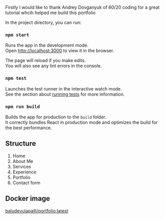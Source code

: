 Firstly I would like to thank Andrey Dovganyuk of 80/20 coding for a great tutorial whcih helped me build this portfolio

In the project directory, you can run:

### `npm start`

Runs the app in the development mode.\
Open [http://localhost:3000](http://localhost:3000) to view it in the browser.

The page will reload if you make edits.\
You will also see any lint errors in the console.

### `npm test`

Launches the test runner in the interactive watch mode.\
See the section about [running tests](https://facebook.github.io/create-react-app/docs/running-tests) for more information.

### `npm run build`

Builds the app for production to the `build` folder.\
It correctly bundles React in production mode and optimizes the build for the best performance.

## Structure
1) Home
2) About Me
3) Services
4) Experience
5) Portfolio
6) Contact form

## Docker image 
[baludevulapalli/portfolio:latest](https://hub.docker.com/repository/docker/baludevulapalli/portfolio)
